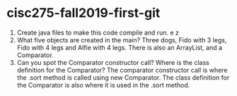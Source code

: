 # cisc275-fall2019-first-git
1. Create java files to make this code compile and run.
e z
2. What five objects are created in the main?
Three dogs, Fido with 3 legs, Fido with 4 legs and Alfie with 4 legs. There is also an ArrayList, and a Comparator.
3. Can you spot the Comparator constructor call? Where is the class definition for the Comparator?
The comparator constructor call is where the .sort method is called using new Comparator<Animal>. The class definition for the Comparator is also where it is used in the .sort method.

